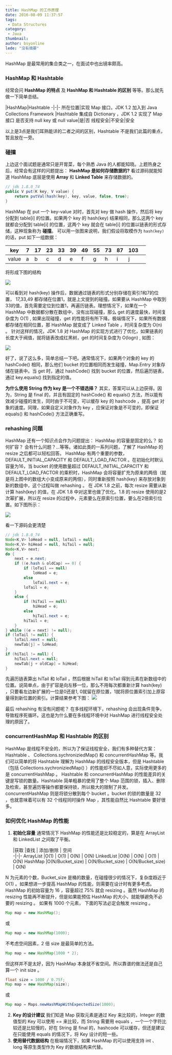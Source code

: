 ```yaml
---
title: HashMap 的工作原理
date: 2016-08-09 11:37:57
tags:
 - Data Structures
category: 
 - Java
thumbnail: 
author: bsyonline
lede: "没有摘要"
---
```


HashMap 是最常用的集合类之一，在面试中也出镜率颇高。

### HashMap 和 Hashtable
经常会问 **HashMap 的特点** 及 **HashMap 和 Hashtable 的区别** 等等。那么就先做一下简单总结。

|HashMap|Hashtable
-|-|-
所在位置|实现 Map 接口，JDK 1.2 加入到 Java Collections Framework |Hashtable 集成自 Dictionary ，JDK 1.2 实现了 Map 接口
是否支持 null key 或 null value|是|否
线程安全|不安全|安全

以上是3点是我们耳熟能详的二者之间的区别，Hashtable 不是我们此篇的重点，暂且放在一旁。
### 碰撞
上边这个面试题是通常只是开胃菜，每个熟悉 Java 的人都能知晓。上题热身之后，经常会有这样的问题提出： **HashMap 是如何存储数据的?**
看过源码就能知道 HashMap 底层是使用 **Array** 和 **Linked Table** 来存储数据的。
```java
// jdk 1.8.0_74
public V put(K key, V value) {
    return putVal(hash(key), key, value, false, true);
}
```
HashMap 在 put 一个 key-value 对时，首先对 key 做 hash 操作，然后将 key 分配到 table[i] 的位置。如果两个 key 的 hash(key) 结果相同，那么这两个 key 就都会分配到 table[i] 的位置，这两个 key 就会在 table[i] 的位置以链表的形式存储，这种现象称为 **碰撞**。
可以用一张图来说明，我们假设将取模作为 `hash(key)` 的话，put 如下一组数据：

| key   | 7    | 17   | 23   | 33   | 39   | 49   | 55   | 73   | 87   | 103  |      |
| ----- | ---- | ---- | ---- | ---- | ---- | ---- | ---- | ---- | ---- | ---- | ---- |
| value | a    | b    | c    | d    | e    | f    | g    | h    | i    | j    |      |

将形成下图的结构

![](https://raw.githubusercontent.com/bsyonline/pic/master/20181014/hashmap_01.png)

可以看到对 hash(key) 操作后，数据通过链表的形式分别存储在索引1和7的位置， 17,33,49 都存储在位置1，就是上文提到的碰撞。如果要从 HashMap 中取到33的值，首先需要定位到位置1，再遍历链表。理想情况下，如果在一个 HashMap 中数据都分散在数组中，没有出现碰撞，那么 get 的速度最快，时间复杂度为 O(1) , 如果出现碰撞，get 的性能将有所下降。极端情况下，如果所有数据都存储在相同位置，那 HashMap 就变成了 Linked Table ，时间复杂度为 O(n) 。
针对这样的情况，JDK 1.8 对 HashMap 的实现方式进行了优化，如果链表的长度大于阀值，就将链表改成红黑树，get 的时间复杂度为 O(logn) , 如图：

![](https://raw.githubusercontent.com/bsyonline/pic/master/20181014/hashmap_02.png)

好了，说了这么多，简单总结一下吧。通常情况下，如果两个对象的 key 的 hashCode() 相同，那么他们 bucket 的位置相同而发生碰撞，Map.Entry 对象存储在链表中。当 get 时，通过 hashCode() 找到 bucket 的位置，然后遍历链表，通过 key.equals() 找到指定的值。

**为什么使用 String 作为 key 是一个不错选择？**
其实，答案可以从上边获得。因为，String 是 final 的，并且有固定的 hashCode() 和 equals() 方法，所以能有效减少碰撞的发生，同时由于不可变，可以缓存 key 的 hashcode ，提高 get 对象的速度。同理，如果自定义对象作为 key ，应保证对象是不可变的，即保证 equals() 和 hashCode() 方法正确重写。

### rehashing 问题
HashMap 还有一个知识点会作为问题提出： HashMap 的容量是固定的么？ 如何扩容？ 会有什么问题？...等等。诸如此类的一系列问题，了解了 HashMap 的 resize 之后都可以轻松回答。
HashMap 有两个重要的参数，DEFAULT_INITIAL_CAPACITY 和 DEFAULT_LOAD_FACTOR 。在初始化时默认容量为16，当 bucket 的使用数量超过 DEFAULT_INITIAL_CAPACITY 和 DEFAULT_LOAD_FACTOR 的乘积时，HashMap 会将容量扩充为原来的两倍（就是将上图中的数组大小变成原来的两倍），同时重新按照 hash(key) 来存放对象到新的数组中，这个过程叫做 rehashing 。
在 JDK 1.8 之前，每次 resize 需要从新计算 hash(key) 的值，在 JDK 1.8 中对这里也做了优化。1.8 的 resize 使用的是2次幂扩展，所以在 resize 的过程中，元素要么在原索引位置，要么在2倍索引位置。如下图所示：

![](https://raw.githubusercontent.com/bsyonline/pic/master/20181014/hashmap_03.png)


看一下源码会更清楚
```java
// jdk 1.8.0_74
Node<K,V> loHead = null, loTail = null;
Node<K,V> hiHead = null, hiTail = null;
Node<K,V> next;
do {
    next = e.next;
    if ((e.hash & oldCap) == 0) {
        if (loTail == null)
            loHead = e;
        else
            loTail.next = e;
        loTail = e;
    }
    else {
        if (hiTail == null)
            hiHead = e;
        else
            hiTail.next = e;
        hiTail = e;
    }
} while ((e = next) != null);
if (loTail != null) {
    loTail.next = null;
    newTab[j] = loHead;
}
if (hiTail != null) {
    hiTail.next = null;
    newTab[j + oldCap] = hiHead;
}
```
先遍历链表算出 hiTail 和 loTail ，然后根据 hiTail 和 loTail 得到元素在新数组中的位置。说简单点，由于扩容是向左移一位，那么不用每次都重新计算 hash(key) ，只要看左边新扩展的一位是0还是1, 0就留在原位置，1就将原位置索引加上原容量得到新位置的索引。计算结果参考下图：
![](https://raw.githubusercontent.com/bsyonline/pic/master/20181014/hashmap_04.png)

最后 rehashing 有没有问题呢？ 在多线程环境下，rehashing 会出现条件竞争，导致程序死循环。这也是为什么要在多线程环境中对 HashMap 进行线程安全处理的原因了。
### concurrentHashMap 和 Hashtable 的区别
HashMap 是线程不安全的，所以为了保证线程安全，我们有多种替代方案： Hashtable 、 Collections.sychroniziedMap() 和 concurrentHashMap 等。我们可以简单的将 Hashtable 理解为 HashMap 的线程安全版本，但是 Hashtable （包括 Collections.sychroniziedMap() ）的性能却不尽如人意，实际使用更多的是 concurrentHashMap 。
Hashtable 和 concurrentHashMap 的性能差异的关键是写锁的数量。Hashtable 简单粗暴的使用了整个 Map 范围的锁，插入、删除及检索，甚至遍历等操作都要保持锁，所以极大的限制了并发。
concurrentHashMap 则是将锁分散到每个 bucket 。bucket 的锁的数量是 32 ，也就意味着可以有 32 个线程同时操作 Map ，其性能自然比 Hashtable 要好很多。
### 如何优化 HashMap 的性能
1. **初始化容量**
   通常情况下 HashMap 的性能还是比较稳定的，算是在 ArrayList 和 LinkedList 之间取了平衡。

   |获取 |查找 |	添加/删除 |	空间 	
   -|-|-
   ArrayList |O(1) |	O(1) |	O(N) |	O(N)
   LinkedList |O(N) |	O(N) |	O(1) |	O(N)
   HashMap |O(N/Bucket_size) |	O(N/Bucket_size) |	O(N/Bucket_size) |	O(N)

N 为元素的个数，Bucket_size 是桶的数量，在碰撞很少的情况下，复杂度趋近于 O(1) 。如果想进一步提高 HashMap 的性能，则需要在设计时有更多考虑。HashMap 的初始容量为 16 ，容量超过 75% 就会 resizing 。虽然 HashMap 的 resizing 性能再不断提升，但是如果能预估 HashMap 的大小，就能够避免不必要的 resizing 。
如果有 1000 个元素， 下面的写法必定会触发 resizing 。
```java
Map map = new HashMap();
```
或
```java
Map map = new HashMap(1000);
```
不考虑空间因素，2 倍 size 是最简单的方法。
```java
Map map = new HashMap(1000 * 2);
```
但这样并不是太好，因为 HashMap 本身就不省空间。所以靠谱的做法还是自己算一个 init size 。
```java
float size = 1000 / 0.75f;
Map map = new HashMap(size);
```
或
```java
Map map = Maps.newHashMapWithExpectedSize(1000);
```
2. **Key 的设计建议**
   我们知道 Map 获取元素是通过 Key 来比较的，Integer 的数值型的 Key 可以使用 == 来比较，而 String 需要用 equals ，一个一个字符比较还是比较慢的，好在 String 是 final 的，hashcode 可以缓存，但还是建议在只能使用 equals 的情况下，将 Key 设计的短一些。
3. **使用替代数据结构**
   在极端情况下，如果 HashMap 的可以使用支持 int 、 long 等原生类型作为 Key 的数据结构来代替。
